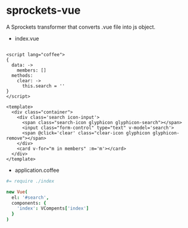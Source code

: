# sprockets-vue
A Sprockets transformer that converts .vue file into js object.

* index.vue
```vue

<script lang="coffee">
{
  data: ->
    members: []
  methods:
    clear: ->
      this.search = ''
}
</script>

<template>
  <div class="container">
    <div class='search icon-input'>
      <span class="search-icon glyphicon glyphicon-search"></span>
      <input class="form-control" type="text" v-model='search'>
      <span @click='clear' class="clear-icon glyphicon glyphicon-remove"></span>
    </div>
    <card v-for="m in members" :m='m'></card>
  </div>
</template>
```

* application.coffee

```coffee
#= require ./index

new Vue(
  el: '#search',
  components: {
    'index': VCompents['index']
  }
)
```
